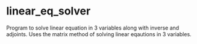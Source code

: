 # linear_eq_solver
Program to solve linear equation in 3 variables along with inverse and adjoints.
Uses the matrix method of solving linear eqautions in 3 variables.


